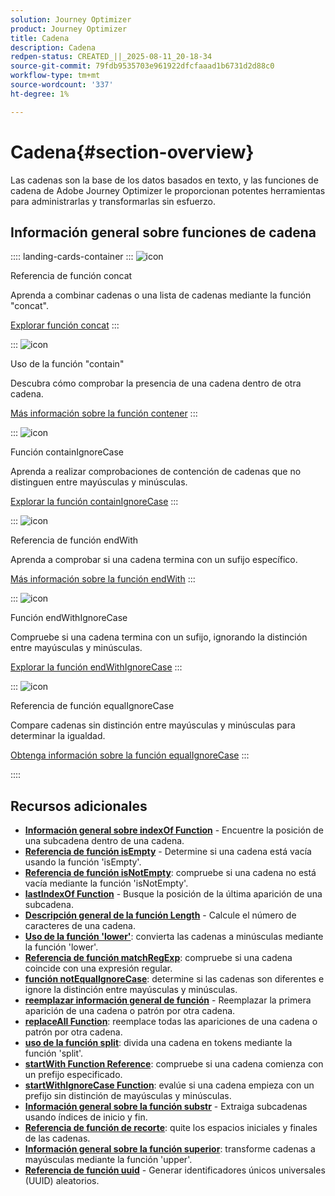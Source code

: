 ```yaml
---
solution: Journey Optimizer
product: Journey Optimizer
title: Cadena
description: Cadena
redpen-status: CREATED_||_2025-08-11_20-18-34
source-git-commit: 79fdb9535703e961922dfcfaaad1b6731d2d88c0
workflow-type: tm+mt
source-wordcount: '337'
ht-degree: 1%

---
```



# Cadena{#section-overview}

Las cadenas son la base de los datos basados en texto, y las funciones de cadena de Adobe Journey Optimizer le proporcionan potentes herramientas para administrarlas y transformarlas sin esfuerzo.

## Información general sobre funciones de cadena

:::: landing-cards-container
:::
![icon](https://cdn.experienceleague.adobe.com/icons/code-branch.svg?lang=es)

Referencia de función concat

Aprenda a combinar cadenas o una lista de cadenas mediante la función &quot;concat&quot;.

[Explorar función concat](../using/building-journeys/functions/functionconcat.md)
:::

:::
![icon](https://cdn.experienceleague.adobe.com/icons/code-branch.svg?lang=es)

Uso de la función &quot;contain&quot;

Descubra cómo comprobar la presencia de una cadena dentro de otra cadena.

[Más información sobre la función contener](../using/building-journeys/functions/functioncontain.md)
:::

:::
![icon](https://cdn.experienceleague.adobe.com/icons/code-branch.svg?lang=es)

Función containIgnoreCase

Aprenda a realizar comprobaciones de contención de cadenas que no distinguen entre mayúsculas y minúsculas.

[Explorar la función containIgnoreCase](../using/building-journeys/functions/functioncontainwithignorecase.md)
:::

:::
![icon](https://cdn.experienceleague.adobe.com/icons/code-branch.svg?lang=es)

Referencia de función endWith

Aprenda a comprobar si una cadena termina con un sufijo específico.

[Más información sobre la función endWith](../using/building-journeys/functions/functionendwith.md)
:::

:::
![icon](https://cdn.experienceleague.adobe.com/icons/code-branch.svg?lang=es)

Función endWithIgnoreCase

Compruebe si una cadena termina con un sufijo, ignorando la distinción entre mayúsculas y minúsculas.

[Explorar la función endWithIgnoreCase](../using/building-journeys/functions/functionendwithignorecase.md)
:::

:::
![icon](https://cdn.experienceleague.adobe.com/icons/code-branch.svg?lang=es)

Referencia de función equalIgnoreCase

Compare cadenas sin distinción entre mayúsculas y minúsculas para determinar la igualdad.

[Obtenga información sobre la función equalIgnoreCase](../using/building-journeys/functions/functionequalignorecase.md)
:::

::::


## Recursos adicionales

- **[Información general sobre indexOf Function](../using/building-journeys/functions/functionindexof.md)** - Encuentre la posición de una subcadena dentro de una cadena.
- **[Referencia de función isEmpty](../using/building-journeys/functions/functionisempty.md)** - Determine si una cadena está vacía usando la función &#39;isEmpty&#39;.
- **[Referencia de función isNotEmpty](../using/building-journeys/functions/functionisnotempty.md)**: compruebe si una cadena no está vacía mediante la función &#39;isNotEmpty&#39;.
- **[lastIndexOf Function](../using/building-journeys/functions/functionlastindexof.md)** - Busque la posición de la última aparición de una subcadena.
- **[Descripción general de la función Length](../using/building-journeys/functions/functionlength.md)** - Calcule el número de caracteres de una cadena.
- **[Uso de la función &#39;lower&#39;](../using/building-journeys/functions/functionlower.md)**: convierta las cadenas a minúsculas mediante la función &#39;lower&#39;.
- **[Referencia de función matchRegExp](../using/building-journeys/functions/functionmatchregexp.md)**: compruebe si una cadena coincide con una expresión regular.
- **[función notEqualIgnoreCase](../using/building-journeys/functions/functionnotequalignorecase.md)**: determine si las cadenas son diferentes e ignore la distinción entre mayúsculas y minúsculas.
- **[reemplazar información general de función](../using/building-journeys/functions/functionreplace.md)** - Reemplazar la primera aparición de una cadena o patrón por otra cadena.
- **[replaceAll Function](../using/building-journeys/functions/functionreplaceall.md)**: reemplace todas las apariciones de una cadena o patrón por otra cadena.
- **[uso de la función split](../using/building-journeys/functions/functionsplit.md)**: divida una cadena en tokens mediante la función &#39;split&#39;.
- **[startWith Function Reference](../using/building-journeys/functions/functionstartwith.md)**: compruebe si una cadena comienza con un prefijo especificado.
- **[startWithIgnoreCase Function](../using/building-journeys/functions/functionstartwithignorecase.md)**: evalúe si una cadena empieza con un prefijo sin distinción de mayúsculas y minúsculas.
- **[Información general sobre la función substr](../using/building-journeys/functions/functionsubstr.md)** - Extraiga subcadenas usando índices de inicio y fin.
- **[Referencia de función de recorte](../using/building-journeys/functions/functiontrim.md)**: quite los espacios iniciales y finales de las cadenas.
- **[Información general sobre la función superior](../using/building-journeys/functions/functionupper.md)**: transforme cadenas a mayúsculas mediante la función &#39;upper&#39;.
- **[Referencia de función uuid](../using/building-journeys/functions/functionuuid.md)** - Generar identificadores únicos universales (UUID) aleatorios.
